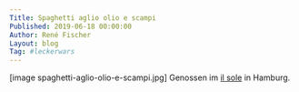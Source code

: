 ```yaml
---
Title: Spaghetti aglio olio e scampi
Published: 2019-06-18 00:00:00
Author: René Fischer
Layout: blog
Tag: #leckerwars
---
```

[image spaghetti-aglio-olio-e-scampi.jpg]
Genossen im [il sole](https://goo.gl/maps/MCBuNtCECCYur86U8) in Hamburg.